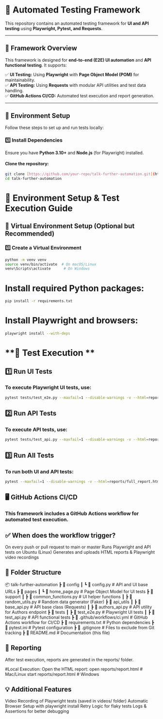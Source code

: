# **🚀 Automated Testing Framework**

This repository contains an automated testing framework for **UI and API testing** using **Playwright, Pytest, and Requests**.

---

## **📌 Framework Overview**
This framework is designed for **end-to-end (E2E) UI automation** and **API functional testing**. It supports:

✅ **UI Testing:** Using **Playwright** with **Page Object Model (POM)** for maintainability.  
✅ **API Testing:** Using **Requests** with modular API utilities and test data handling.  
✅ **GitHub Actions CI/CD:** Automated test execution and report generation.  

---

## **🔧 Environment Setup**
Follow these steps to set up and run tests locally:

### **1️⃣ Install Dependencies**
Ensure you have **Python 3.10+** and **Node.js** (for Playwright) installed.

#### **Clone the repository:**
```sh
git clone [https://github.com/your-repo/talk-further-automation.git](https://github.com/Dzanan91/talk-further-automation.git)
cd talk-further-automation
```

# **🚀 Environment Setup & Test Execution Guide**

## **🔧 Virtual Environment Setup (Optional but Recommended)**

### **1️⃣ Create a Virtual Environment**

```sh
python -m venv venv
source venv/bin/activate  # On macOS/Linux
venv\Scripts\activate      # On Windows
```

# Install required Python packages:
```sh
pip install -r requirements.txt
```
# Install Playwright and browsers:
```sh
playwright install --with-deps
```

# **🚀 Test Execution **

## 1️⃣ Run UI Tests

### To execute Playwright UI tests, use:

```sh
pytest tests/test_e2e.py --maxfail=1 --disable-warnings -v --html=reports/ui_report.html --self-contained-html
```

## 2️⃣ Run API Tests
### To execute API tests, use:

```sh
pytest tests/test_api.py --maxfail=1 --disable-warnings -v --html=reports/api_report.html --self-contained-html
```

## 3️⃣ Run All Tests

### To run both UI and API tests:

```sh
pytest --maxfail=1 --disable-warnings -v --html=reports/full_report.html --self-contained-html
```

## 🖥️ GitHub Actions CI/CD
### This framework includes a GitHub Actions workflow for automated test execution.

## ✅ When does the workflow trigger?
On every push or pull request to main or master
Runs Playwright and API tests on Ubuntu (Linux)
Generates and uploads HTML reports & Playwright video recordings

## 📂 Folder Structure

📦 talk-further-automation
 ┣ 📂 config
 ┃ ┗ 📜 config.py                  # API and UI base URLs
 ┣ 📂 pages
 ┃ ┗ 📜 home_page.py               # Page Object Model for UI tests
 ┣ 📂 support
 ┃ ┣ 📜 common_functions.py        # UI helper functions
 ┃ ┣ 📜 random_utils.py            # Random data generator (Faker)
 ┣ 📂 api_utils
 ┃ ┣ 📜 base_api.py                # API base class (Requests)
 ┃ ┣ 📜 authors_api.py             # API utility for Authors endpoint
 ┣ 📂 tests
 ┃ ┣ 📜 test_e2e.py                # Playwright UI tests
 ┃ ┣ 📜 test_api.py                # API functional tests
 ┣ 📜 .github/workflows/ci.yml     # GitHub Actions workflow for CI/CD
 ┣ 📜 requirements.txt             # Python dependencies
 ┣ 📜 pytest.ini                   # Pytest configuration
 ┣ 📜 .gitignore                   # Files to exclude from Git tracking
 ┣ 📜 README.md                    # Documentation (this file)

## 📜 Reporting

After test execution, reports are generated in the reports/ folder.

#Local Execution: Open the HTML report:
open reports/report.html  # Mac/Linux
start reports/report.html # Windows

## 💡 Additional Features
Video Recording of Playwright tests (saved in videos/ folder)
Automatic Browser Setup with playwright install
Retry Logic for flaky tests
Logs & Assertions for better debugging



